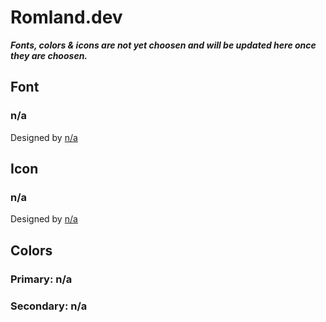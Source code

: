 # Romland.dev

**_Fonts, colors & icons are not yet choosen and will be updated here once they are choosen._**

## Font

### n/a

Designed by [n/a](n/a)

## Icon

### n/a

Designed by [n/a](n/a/)

## Colors

### Primary: n/a

### Secondary: n/a
